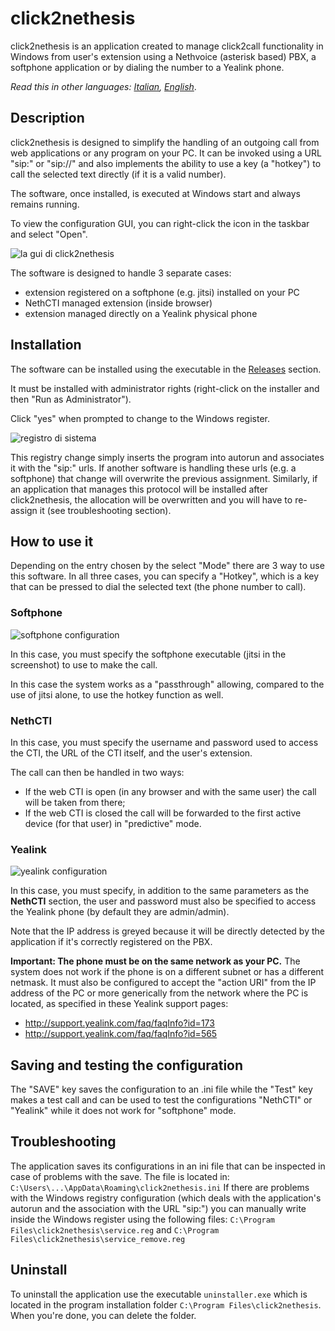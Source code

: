 # click2nethesis

click2nethesis is an application created to manage click2call functionality in Windows from user's extension using a Nethvoice (asterisk based) PBX, a softphone application or by dialing the number to a Yealink phone.

*Read this in other languages: [Italian](README.it.md), [English](README.md)*.

## Description
click2nethesis is designed to simplify the handling of an outgoing call from web applications or any program on your PC. It can be invoked using a URL "sip:" or "sip://" and also implements the ability to use a key (a "hotkey") to call the selected text directly (if it is a valid number).

The software, once installed, is executed at Windows start and always remains running.

To view the configuration GUI, you can right-click the icon in the taskbar and select "Open".

![la gui di click2nethesis](extra/screenshots/gui.PNG)

The software is designed to handle 3 separate cases:
* extension registered on a softphone (e.g. jitsi) installed on your PC
* NethCTI managed extension (inside browser)
* extension managed directly on a Yealink physical phone

## Installation
The software can be installed using the executable in the [Releases](https://github.com/frazei/click2nethesis/releases) section.

It must be installed with administrator rights (right-click on the installer and then "Run as Administrator").

Click "yes" when prompted to change to the Windows register.

![registro di sistema](extra/screenshots/registro.PNG)

This registry change simply inserts the program into autorun and associates it with the "sip:" urls. If another software is handling these urls (e.g. a softphone) that change will overwrite the previous assignment. Similarly, if an application that manages this protocol will be installed after click2nethesis, the allocation will be overwritten and you will have to re-assign it (see troubleshooting section).

## How to use it
Depending on the entry chosen by the select "Mode" there are 3 way to use this software. In all three cases, you can specify a "Hotkey", which is a key that can be pressed to dial the selected text (the phone number to call).

### Softphone
![softphone configuration](extra/screenshots/softphone.PNG)

In this case, you must specify the softphone executable (jitsi in the screenshot) to use to make the call.

In this case the system works as a "passthrough" allowing, compared to the use of jitsi alone, to use the hotkey function as well.

### NethCTI
In this case, you must specify the username and password used to access the CTI, the URL of the CTI itself, and the user's extension.

The call can then be handled in two ways:
* If the web CTI is open (in any browser and with the same user) the call will be taken from there;
* If the web CTI is closed the call will be forwarded to the first active device (for that user) in "predictive" mode.

### Yealink
![yealink configuration](extra/screenshots/yealink.PNG)

In this case, you must specify, in addition to the same parameters as the **NethCTI** section, the user and password must also be specified to access the Yealink phone (by default they are admin/admin).

Note that the IP address is greyed because it will be directly detected by the application if it's correctly registered on the PBX.

**Important: The phone must be on the same network as your PC.** The system does not work if the phone is on a different subnet or has a different netmask. It must also be configured to accept the "action URI" from the IP address of the PC or more generically from the network where the PC is located, as specified in these Yealink support pages:
* http://support.yealink.com/faq/faqInfo?id=173
* http://support.yealink.com/faq/faqInfo?id=565

## Saving and testing the configuration
The "SAVE" key saves the configuration to an .ini file while the "Test" key makes a test call and can be used to test the configurations "NethCTI" or "Yealink" while it does not work for "softphone" mode.

## Troubleshooting
The application saves its configurations in an ini file that can be inspected in case of problems with the save.
The file is located in: `C:\Users\...\AppData\Roaming\click2nethesis.ini`
If there are problems with the Windows registry configuration (which deals with the application's autorun and the association with the URL "sip:") you can manually write inside the Windows register using the following files: `C:\Program Files\click2nethesis\service.reg` and `C:\Program Files\click2nethesis\service_remove.reg`

## Uninstall
To uninstall the application use the executable `uninstaller.exe` which is located in the program installation folder `C:\Program Files\click2nethesis`.
When you're done, you can delete the folder.
